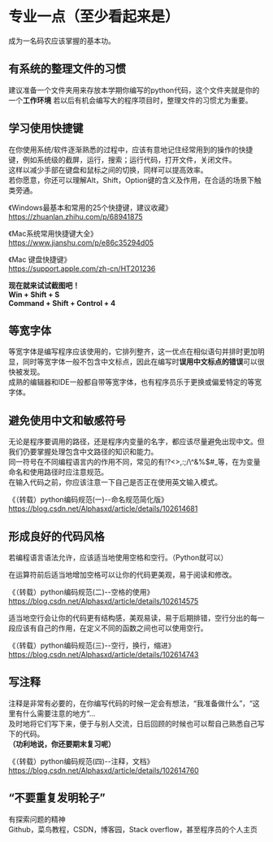 # 专业一点（至少看起来是）
成为一名码农应该掌握的基本功。  

## 有系统的整理文件的习惯
建议准备一个文件夹用来存放本学期你编写的python代码，这个文件夹就是你的一个**工作环境**
若以后有机会编写大的程序项目时，整理文件的习惯尤为重要。  

## 学习使用快捷键
在你使用系统/软件逐渐熟悉的过程中，应该有意地记住经常用到的操作的快捷键，例如系统级的截屏，运行，搜索；运行代码，打开文件，关闭文件。  
这样以减少手部在键盘和鼠标之间的切换，同样可以提高效率。  
若你愿意，你还可以理解Alt，Shift，Option键的含义及作用，在合适的场景下触类旁通。  

《Windows最基本和常用的25个快捷键，建议收藏》  
https://zhuanlan.zhihu.com/p/68941875  

《Mac系统常用快捷键大全》  
https://www.jianshu.com/p/e86c35294d05  

《Mac 键盘快捷键》  
https://support.apple.com/zh-cn/HT201236  

**现在就来试试截图吧！**  
**Win + Shift + S**  
**Command + Shift + Control + 4**  

## 等宽字体
等宽字体是编写程序应该使用的，它排列整齐，这一优点在相似语句并排时更加明显，同时等宽字体一般不包含中文标点，因此在编写时**误用中文标点的错误**可以很快被发现。  
成熟的编辑器和IDE一般都自带等宽字体，也有程序员乐于更换或偏爱特定的等宽字体。  

## 避免使用中文和敏感符号
无论是程序要调用的路径，还是程序内变量的名字，都应该尽量避免出现中文。但我们仍要掌握处理包含中文路径的知识和能力。  
同一符号在不同编程语言内的作用不同，常见的有!?<>,:;/\\^&%$#\_等，在为变量命名和使用路径时应注意规范。  
在输入代码之前，你应该注意一下自己是否正在使用英文输入模式。

《（转载）python编码规范(一)--命名规范简化版》  
https://blog.csdn.net/Alphasxd/article/details/102614681  

## 形成良好的代码风格
若编程语言语法允许，应该适当地使用空格和空行。（Python就可以）  
  
在运算符前后适当地增加空格可以让你的代码更美观，易于阅读和修改。  

《（转载）python编码规范(二)--空格的使用》  
https://blog.csdn.net/Alphasxd/article/details/102614575  

适当地空行会让你的代码更有结构感，美观易读，易于后期排错，空行分出的每一段应该有自己的作用，在定义不同的函数之间也可以使用空行。  

《（转载）python编码规范(三)--空行，换行，缩进》  
https://blog.csdn.net/Alphasxd/article/details/102614743  

## 写注释
注释是非常有必要的，在你编写代码的时候一定会有想法，“我准备做什么”，“这里有什么需要注意的地方”...  
及时地将它们写下来，便于与别人交流，日后回顾的时候也可以帮自己熟悉自己写下的代码。  
**（功利地说，你还要期末复习呢）**  

《（转载）python编码规范(四)--注释，文档》  
https://blog.csdn.net/Alphasxd/article/details/102614760

## “不要重复发明轮子”

有探索问题的精神  
Github，菜鸟教程，CSDN，博客园，Stack overflow，甚至程序员的个人主页
